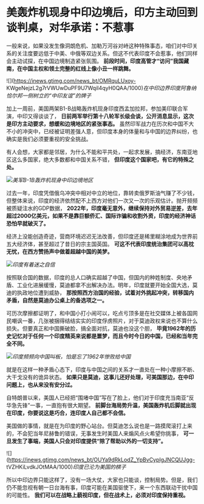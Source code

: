 # 美轰炸机现身中印边境后，印方主动回到谈判桌，对华承诺：不惹事

一般来说，如果没发生像洞朗危机、加勒万河谷对峙这种特殊事态，咱们对中印关系的关注度要远低于中美、中俄等双边关系。但这不代表印度不会惹事，他们同样会主动试探，在中国边境制造紧张氛围。
**前段时间，印度高管才“访问”我国藏南，在中国主权和领土完整的红线上像小丑一样跳舞。**

![](https://inews.gtimg.com/news_bt/OMRquLUxoy-
KWgeNejzL2g7rVWUwDuPF9U7WqiI4qyH0QAA/1000)_在中印边界印度阿鲁纳恰尔邦一侧树立的“中印友谊”的牌子_

加上一周前，美国两架B1-B战略轰炸机现身印度西孟加拉邦，参加美印联合军演，中印又得谈谈了，
**日前两军举行第十八轮军长级会谈，公开消息显示，这次是印方主动要求，想缓和边境地区的紧张事态。**
虽然印军战力在历次和中国不大不小的冲突中，已经被证明差强人意，但印度本身的体量和与中国的边界纠纷，也确实是我们必须要重视的安全挑战。

有人会想，大家都是邻居，为什么不能和平共处，一起求发展，搞经济，东南亚地区这么多国家，绝大多数都和中国关系不错， **但印度这个国家吧，有它的特殊之处。**

![](https://inews.gtimg.com/news_bt/OsaPcMerLYEGkORafZizoMxyX2F53DbNN_PQxcA6y1jLQAA/1000)_美军B-1B轰炸机现身中印边境地区_

过去一年，印度凭借俄乌冲突中相对中立的地位，靠转卖俄罗斯油气赚了不少钱，但整体来说，印度的经济依然配不上西方对他们一次又一次的乐观估计。抛开频频被质疑注水的GDP数据，
**2022年，印度毫无意外，继续保持对外贸易逆差，去年超过2000亿美元，如果不是靠巨额侨汇、国际诈骗和收割外资，印度的经济神话恐怕早就破灭了。**

经济上没能创造奇迹，营商环境迟迟无法改善，但印度还是稀里糊涂地成为世界前五大经济体，甚至超过了昔日的宗主国英国。
**可这不代表印度统治集团可以高枕无忧，在西方赞扬声中做着超越中国的美梦。**

![](https://inews.gtimg.com/news_bt/ON2WtgRdmZI1-vkUBtIQab53lIxkiKV7okzdR4-JxrH1gAA/1000)_印度有着迷之自信_

按照联合国的数据，印度的总人口确实超越了中国，但国内的种姓制度、央地矛盾、工业化进展缓慢，莫迪都拿不出解决办法。明年，印度就要开始全国大选，莫迪的执政地位遭到威胁，
**那按照西方治国的经验，试着对外挑起冲突，转移国内矛盾，自然是莫迪办公桌上的备选项之一。**

可历次摩擦都证明了，和中国小打小闹可以，吃点亏顶多是在社交媒体上被各国网民嘲讽一番，几张被捆得结结实实的印度俘虏照片，对于莫迪政权来说也不算什么损失。但要真正和中国撕破脸，搞全面对抗，莫迪也没这个胆，
**毕竟1962年的历史记忆对于任何一个印度精英来说都是噩梦，而且今时今日的中国，已经和当年完全不同。**

![](https://inews.gtimg.com/news_bt/O2uUdRBphuAIVUQBXqcgrsp1JT5m1Ef2QDhK7Z2Nd7jywAA/1000)_印度频频向中国叫板，怕是忘了1962年惨败给中国_

就是在这样一种矛盾心态下，印度与中国之间的关系才一直处在一种小摩擦不断、大干戈没有的诡异状态。
**如果只是莫迪，这事儿还好处理，可美国那边，在中印问题上，也从来没有安分过。**

自特朗普以来，美国人已经把“围堵中国”写在了脸上，他们对于印度充当南亚“反华急先锋”一事，一直抱有很大期望。
**前脚台海局势升温，美国轰炸机后脚就出现在印度，你要说这是巧合，连印度人自己都不会信。**

美国做的事情，就是在为印度的野心站台。但莫迪怎么说也是一路摸爬滚打上来的，不会犯当年尼赫鲁的错误，无事发生时美国人来煽风点火希望你挑事，
**可一旦发生了事端，美国人只会对印度提供“除了帮助以外的一切支持”。**

![](https://inews.gtimg.com/news_bt/OUYa9dRkLodZ_YpBvCypIgJNCQUJgg-
tVZHKiLvdkJOtMAA/1000)_印度已沦为美国的棋子_

所以中印边界只能这样了，没有一场大仗，大家也只能谈，控制局势。但是，我们仍不能忽视有朝一日台海有事，印度可能在美国驱使下，来一个东西联动干扰中国的可能性。
**我们可以在战略上藐视印度，但在战术上，必须对印度保持重视。**

